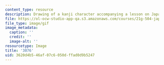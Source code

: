 ```yaml
---
content_type: resource
description: Drawing of a kanji character accompanying a lesson on Japanese.
file: https://ol-ocw-studio-app-qa.s3.amazonaws.com/courses/21g-504-japanese-iv-spring-2009/3620d4b546af07c6050dffad0d9b5247_3076.gif
file_type: image/gif
image_metadata:
  caption: ''
  credit: ''
  image-alt: ''
resourcetype: Image
title: '3076'
uid: 3620d4b5-46af-07c6-050d-ffad0d9b5247
---
```

